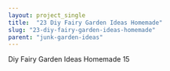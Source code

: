 ```yaml
---
layout: project_single
title:  "23 Diy Fairy Garden Ideas Homemade"
slug: "23-diy-fairy-garden-ideas-homemade"
parent: "junk-garden-ideas"
---
```

Diy Fairy Garden Ideas Homemade 15